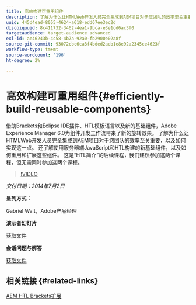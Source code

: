 ```yaml
---
title: 高效构建可重用组件
description: 了解为什么让HTMLWeb开发人员完全集成到AEM项目对于您团队的效率至关重要，以及如何实现这一点。 还了解使用服务器端JavaScript和HTL构建的新基础组件，以及如何重用和扩展这些组件。
uuid: 445d4ead-8055-4624-a618-edd67ee3ec2d
discoiquuid: 8c411732-3462-4ea1-9bca-e3e1cd6ac3f0
targetaudience: target-audience advanced
exl-id: ae46243b-4c58-4b7a-92a0-fb2900e02a8f
source-git-commit: 93072cbc6ca3f4bded2aeb1e8e92a2345ce4623f
workflow-type: tm+mt
source-wordcount: '196'
ht-degree: 2%

---
```


# 高效构建可重用组件{#efficiently-build-reusable-components}

借助Brackets和Eclipse IDE插件、HTL模板语言以及新的基础组件，Adobe Experience Manager 6.0为组件开发工作流带来了新的旋转效果。 了解为什么让HTMLWeb开发人员完全集成到AEM项目对于您团队的效率至关重要，以及如何实现这一点。 还了解使用服务器端JavaScript和HTL构建的新基础组件，以及如何重用和扩展这些组件。 这是“HTL简介”的后续课程，我们建议参加这两个课程，但无需同时参加这两个课程。

>[!VIDEO](https://video.tv.adobe.com/v/19503/?quality=9)

*交付日期：2014年7月2日*

**呈列方式：**

Gabriel Walt，Adobe产品经理

**演示者幻灯片**

[获取文件](assets/efficiently-build-reusable-components.pdf)

**会话问题与解答**

[获取文件](assets/efficiently-build-reusable-components-q-a.pdf)

## 相关链接 {#related-links}

[AEM HTL Brackets扩展](https://github.com/Adobe-Marketing-Cloud/aem-brackets-extension#AEM6#BeautifulMarkup)

<!--
[Get back to the Overview](https://helpx.adobe.com/experience-manager/kt/eseminars/gems/aem-index.html)
-->
